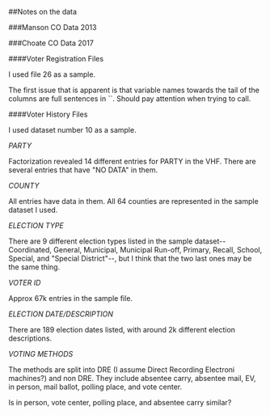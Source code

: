 ##Notes on the data

###Manson CO Data 2013

###Choate CO Data 2017

####Voter Registration Files

I used file 26 as a sample.

The first issue that is apparent is that variable names towards the tail of the columns are full sentences in ``. Should pay attention when trying to call. 

####Voter History Files

I used dataset number 10 as a sample.

*PARTY*  

Factorization revealed 14 different entries for PARTY in the VHF. There are several entries that have "NO DATA" in them.

*COUNTY*

All entries have data in them. All 64 counties are represented in the sample dataset I used. 
  
*ELECTION TYPE*  

There are 9 different election types listed in the sample dataset--Coordinated, General, Municipal, Municipal Run-off, Primary, Recall, School, Special, and "Special District"--, but I think that the two last ones may be the same thing.  

*VOTER ID*

Approx 67k entries in the sample file.
  
*ELECTION DATE/DESCRIPTION*

There are 189 election dates listed, with around 2k different election descriptions.

*VOTING METHODS*

The methods are split into DRE (I assume Direct Recording Electroni machines?) and non DRE. They include absentee carry, absentee mail, EV, in person, mail ballot, polling place, and vote center.

Is in person, vote center, polling place, and absentee carry similar?

